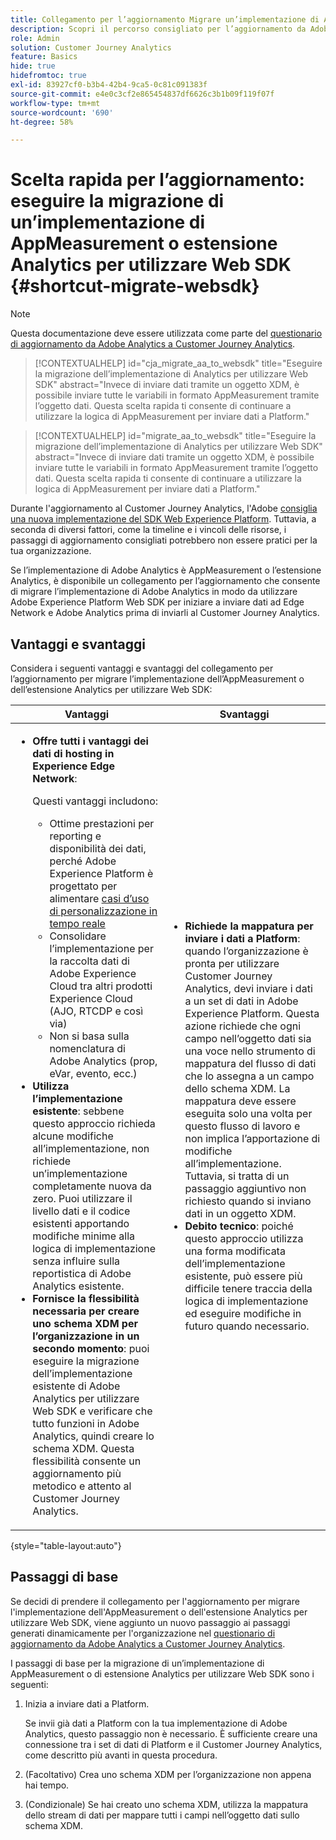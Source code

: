 ```yaml
---
title: Collegamento per l’aggiornamento Migrare un’implementazione di AppMeasurement o estensione Analytics per utilizzare il Web SDK
description: Scopri il percorso consigliato per l’aggiornamento da Adobe Analytics a Customer Journey Analytics
role: Admin
solution: Customer Journey Analytics
feature: Basics
hide: true
hidefromtoc: true
exl-id: 83927cf0-b3b4-42b4-9ca5-0c81c091383f
source-git-commit: e4e0c3cf2e865454837df6626c3b1b09f119f07f
workflow-type: tm+mt
source-wordcount: '690'
ht-degree: 58%

---
```


# Scelta rapida per l’aggiornamento: eseguire la migrazione di un’implementazione di AppMeasurement o estensione Analytics per utilizzare Web SDK {#shortcut-migrate-websdk}

>[!NOTE]
>
>Questa documentazione deve essere utilizzata come parte del [questionario di aggiornamento da Adobe Analytics a Customer Journey Analytics](https://gigazelle.github.io/cja-ttv/).

<!-- markdownlint-disable MD034 -->

>[!CONTEXTUALHELP]
>id="cja_migrate_aa_to_websdk"
>title="Eseguire la migrazione dell’implementazione di Analytics per utilizzare Web SDK"
>abstract="Invece di inviare dati tramite un oggetto XDM, è possibile inviare tutte le variabili in formato AppMeasurement tramite l’oggetto dati. Questa scelta rapida ti consente di continuare a utilizzare la logica di AppMeasurement per inviare dati a Platform."

<!-- markdownlint-enable MD034 -->

<!-- markdownlint-disable MD034 -->

>[!CONTEXTUALHELP]
>id="migrate_aa_to_websdk"
>title="Eseguire la migrazione dell’implementazione di Analytics per utilizzare Web SDK"
>abstract="Invece di inviare dati tramite un oggetto XDM, è possibile inviare tutte le variabili in formato AppMeasurement tramite l’oggetto dati. Questa scelta rapida ti consente di continuare a utilizzare la logica di AppMeasurement per inviare dati a Platform."

<!-- markdownlint-enable MD034 -->

Durante l&#39;aggiornamento al Customer Journey Analytics, l&#39;Adobe [consiglia una nuova implementazione del SDK Web Experience Platform](/help/getting-started/cja-upgrade/cja-upgrade-recommendations.md). Tuttavia, a seconda di diversi fattori, come la timeline e i vincoli delle risorse, i passaggi di aggiornamento consigliati potrebbero non essere pratici per la tua organizzazione.

Se l’implementazione di Adobe Analytics è AppMeasurement o l’estensione Analytics, è disponibile un collegamento per l’aggiornamento che consente di migrare l’implementazione di Adobe Analytics in modo da utilizzare Adobe Experience Platform Web SDK per iniziare a inviare dati ad Edge Network e Adobe Analytics prima di inviarli al Customer Journey Analytics.

## Vantaggi e svantaggi

Considera i seguenti vantaggi e svantaggi del collegamento per l’aggiornamento per migrare l’implementazione dell’AppMeasurement o dell’estensione Analytics per utilizzare Web SDK:

| Vantaggi | Svantaggi |
|----------|---------|
| <ul><li>**Offre tutti i vantaggi dei dati di hosting in Experience Edge Network**: <p>Questi vantaggi includono:</p><ul><li>Ottime prestazioni per reporting e disponibilità dei dati, perché Adobe Experience Platform è progettato per alimentare [casi d’uso di personalizzazione in tempo reale](https://experienceleague.adobe.com/docs/experience-platform/destinations/ui/activate/configure-personalization-destinations.html?lang=it)</li><li>Consolidare l’implementazione per la raccolta dati di Adobe Experience Cloud tra altri prodotti Experience Cloud (AJO, RTCDP e così via)</li><li>Non si basa sulla nomenclatura di Adobe Analytics (prop, eVar, evento, ecc.)</li></ul><li>**Utilizza l’implementazione esistente**: sebbene questo approccio richieda alcune modifiche all’implementazione, non richiede un’implementazione completamente nuova da zero. Puoi utilizzare il livello dati e il codice esistenti apportando modifiche minime alla logica di implementazione senza influire sulla reportistica di Adobe Analytics esistente.</li><li>**Fornisce la flessibilità necessaria per creare uno schema XDM per l’organizzazione in un secondo momento**: puoi eseguire la migrazione dell’implementazione esistente di Adobe Analytics per utilizzare Web SDK e verificare che tutto funzioni in Adobe Analytics, quindi creare lo schema XDM. Questa flessibilità consente un aggiornamento più metodico e attento al Customer Journey Analytics.</li></ul> | <ul><li>**Richiede la mappatura per inviare i dati a Platform**: quando l’organizzazione è pronta per utilizzare Customer Journey Analytics, devi inviare i dati a un set di dati in Adobe Experience Platform. Questa azione richiede che ogni campo nell’oggetto dati sia una voce nello strumento di mappatura del flusso di dati che lo assegna a un campo dello schema XDM. La mappatura deve essere eseguita solo una volta per questo flusso di lavoro e non implica l’apportazione di modifiche all’implementazione. Tuttavia, si tratta di un passaggio aggiuntivo non richiesto quando si inviano dati in un oggetto XDM.</li><li>**Debito tecnico**: poiché questo approccio utilizza una forma modificata dell’implementazione esistente, può essere più difficile tenere traccia della logica di implementazione ed eseguire modifiche in futuro quando necessario. </li></ul> |

{style="table-layout:auto"}

## Passaggi di base

Se decidi di prendere il collegamento per l&#39;aggiornamento per migrare l&#39;implementazione dell&#39;AppMeasurement o dell&#39;estensione Analytics per utilizzare Web SDK, viene aggiunto un nuovo passaggio ai passaggi generati dinamicamente per l&#39;organizzazione nel [questionario di aggiornamento da Adobe Analytics a Customer Journey Analytics](https://gigazelle.github.io/cja-ttv/).

I passaggi di base per la migrazione di un’implementazione di AppMeasurement o di estensione Analytics per utilizzare Web SDK sono i seguenti:

1. Inizia a inviare dati a Platform.

   Se invii già dati a Platform con la tua implementazione di Adobe Analytics, questo passaggio non è necessario. È sufficiente creare una connessione tra i set di dati di Platform e il Customer Journey Analytics, come descritto più avanti in questa procedura.

1. (Facoltativo) Crea uno schema XDM per l’organizzazione non appena hai tempo.

1. (Condizionale) Se hai creato uno schema XDM, utilizza la mappatura dello stream di dati per mappare tutti i campi nell’oggetto dati sullo schema XDM.
